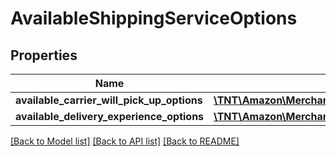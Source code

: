 # AvailableShippingServiceOptions

## Properties
Name | Type | Description | Notes
------------ | ------------- | ------------- | -------------
**available_carrier_will_pick_up_options** | [**\TNT\Amazon\MerchantFulfillment\V0\Model\AvailableCarrierWillPickUpOptionsList**](AvailableCarrierWillPickUpOptionsList.md) |  | 
**available_delivery_experience_options** | [**\TNT\Amazon\MerchantFulfillment\V0\Model\AvailableDeliveryExperienceOptionsList**](AvailableDeliveryExperienceOptionsList.md) |  | 

[[Back to Model list]](../README.md#documentation-for-models) [[Back to API list]](../README.md#documentation-for-api-endpoints) [[Back to README]](../README.md)


